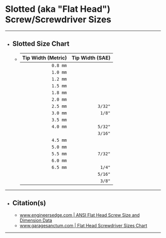 <!-- https://github.com/mcavallo-git/Coding/blob/main/hardware/screws-screwdrivers/slotted-flat-head_screw-dimensions-sizes.md -->

# Slotted (aka "Flat Head") Screw/Screwdriver Sizes

***

- ## Slotted Size Chart
  - | Tip Width (Metric) | Tip Width (SAE) |
    | -----------------: | --------------: |
    |           `0.8 mm` |                 |
    |           `1.0 mm` |                 |
    |           `1.2 mm` |                 |
    |           `1.5 mm` |                 |
    |           `1.8 mm` |                 |
    |           `2.0 mm` |                 |
    |           `2.5 mm` |         `3/32"` |
    |           `3.0 mm` |          `1/8"` |
    |           `3.5 mm` |                 |
    |           `4.0 mm` |         `5/32"` |
    |                    |         `3/16"` |
    |           `4.5 mm` |                 |
    |           `5.0 mm` |                 |
    |           `5.5 mm` |         `7/32"` |
    |           `6.0 mm` |                 |
    |           `6.5 mm` |          `1/4"` |
    |                    |         `5/16"` |
    |                    |          `3/8"` |

***

- ## Citation(s)
  - [www.engineersedge.com | ANSI Flat Head Screw Size and Dimension Data](https://www.engineersedge.com/flat_head_screw.htm)
  - [www.garagesanctum.com | Flat Head Screwdriver Sizes Chart](https://www.garagesanctum.com/size-chart/screwdriver-sizes-chart/#ftoc-heading-1)

***
